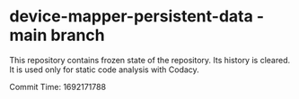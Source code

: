 # device-mapper-persistent-data - main branch

This repository contains frozen state of the repository.
Its history is cleared. It is used only for static code
analysis with Codacy.

Commit Time: 1692171788